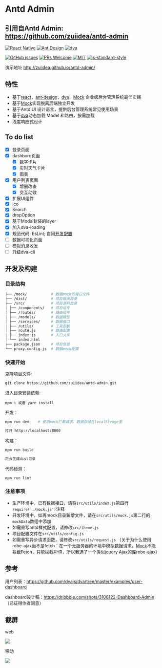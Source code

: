 # Antd Admin

## 引用自Antd Admin: https://github.com/zuiidea/antd-admin

[![React Native](https://img.shields.io/badge/react-^15.4.1-brightgreen.svg?style=flat-square)](https://github.com/facebook/react)
[![Ant Design](https://img.shields.io/badge/ant--design-^2.7.0-yellowgreen.svg?style=flat-square)](https://github.com/ant-design/ant-design)
[![dva](https://img.shields.io/badge/dva-^1.1.0-orange.svg?style=flat-square)](https://github.com/dvajs/dva)

[![GitHub issues](https://img.shields.io/github/issues/zuiidea/antd-admin.svg?style=flat-square)](https://github.com/zuiidea/antd-admin)
[![PRs Welcome](https://img.shields.io/badge/PRs-welcome-brightgreen.svg?style=flat-square)](https://github.com/zuiidea/antd-admin/pulls)
[![MIT](https://img.shields.io/dub/l/vibe-d.svg?style=flat-square)](http://opensource.org/licenses/MIT)
[![js-standard-style](https://img.shields.io/badge/code%20style-standard-brightgreen.svg)](http://standardjs.com)

演示地址 <http://zuiidea.github.io/antd-admin/>

## 特性

-   基于[react](https://github.com/facebook/react)，[ant-design](https://github.com/ant-design/ant-design)，[dva](https://github.com/dvajs/dva)，[Mock](https://github.com/nuysoft/Mock) 企业级后台管理系统最佳实践
-   基于[Mock](https://github.com/nuysoft/Mock)实现脱离后端独立开发
-   基于Antd UI 设计语言，提供后台管理系统常见使用场景
-   基于[dva](https://github.com/dvajs/dva)动态加载 Model 和路由，按需加载
-   浅度响应式设计

## To do list

-   [x] 登录页面
-   [x] dashbord页面
    -   [x] 数字卡片
    -   [x] 实时天气卡片
    -   [x] 图表
-   [x] 用户列表页面
    -   [x] 增删改查
    -   [x] 交互动效
-   [x] 扩展UI组件
-   [x] Ico
-   [x] Search
-   [x] dropOption
-   [x] 基于Modal封装的layer
-   [x] 加入dva-loading
-   [x] 规范代码: EsLint; 自用[开发配置](assets/standard.md)
-   [ ] 数据可视化页面
-   [ ] 模拟消息收发
-   [ ] 升级dva-cli

## 开发及构建

### 目录结构

```bash
├── /mock/           # 数据mock的接口文件
├── /dist/           # 项目输出目录
├── /src/            # 项目源码目录
│ ├── /components/   # 项目组件
│ ├── /routes/       # 路由组件
│ ├── /models/       # 数据模型
│ ├── /services/     # 数据接口
│ ├── /utils/        # 工具函数
│ ├── route.js       # 路由配置
│ ├── index.js       # 入口文件
│ └── index.html     
├── package.json     # 项目信息
└── proxy.config.js  # 数据mock配置
```

### 快速开始

克隆项目文件:


```
git clone https://github.com/zuiidea/antd-admin.git
```

进入目录安装依赖:

    npm i 或者 yarn install

开发：

```bash
npm run dev    # 使用mock拦截请求，数据存储在localStroge里

打开 http://localhost:8000
```

构建：

```bash
npm run build

将会生成dist目录
```

代码检测：

```bash
npm run lint
```

### 注意事项

-   生产环境中，已有数据接口，请将`src/utils/index.js`第四行 `require('./mock.js')`注释
-   开发环境中，如再mock目录新增文件，请在`src/utils/mock.js`第二行的`mockData`数组中添加
-   如需重写antd样式配置，请修改`src/theme.js`
-   项目配置文件在`src/utils/config.js`
-   如需重写异步请求函数，请修改`src/utils/request.js`
    （关于为什么使用robe-ajax而不是fetch：在一个无服务器的环境中模拟数据请求，[Mock](https://github.com/nuysoft/Mock)不能拦截Fetch，只能拦截XHR，所以我选了一个类似jquery Ajax的库robe-ajax）

## 参考

用户列表：<https://github.com/dvajs/dva/tree/master/examples/user-dashboard>

dashboard设计稿：<https://dribbble.com/shots/3108122-Dashboard-Admin> （已征得作者同意）

## 截屏

web

![](assets/demo4.gif)

移动

![](assets/demo3.gif)

